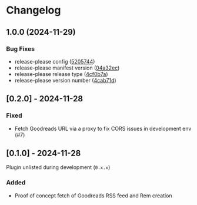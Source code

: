 # Changelog

## 1.0.0 (2024-11-29)


### Bug Fixes

* release-please config ([5205744](https://github.com/michaelgriscom/remnote-goodreads-plugin/commit/5205744d63161d59721f1332df0abdfb7b3907cb))
* release-please manifest version ([04a32ec](https://github.com/michaelgriscom/remnote-goodreads-plugin/commit/04a32ec00eddb4492d85ef511033931c84f7ccd2))
* release-please release type ([4cf0b7a](https://github.com/michaelgriscom/remnote-goodreads-plugin/commit/4cf0b7ad353811ffe0bbc3d8b4fb0b6658f5551c))
* release-please version number ([4cab71d](https://github.com/michaelgriscom/remnote-goodreads-plugin/commit/4cab71da9a512e30ebb61cc08da2391de6d8e2e2))

## [0.2.0] - 2024-11-28

### Fixed

- Fetch Goodreads URL via a proxy to fix CORS issues in development env (#7)

## [0.1.0] - 2024-11-28

Plugin unlisted during development (`0.x.x`)

### Added

- Proof of concept fetch of Goodreads RSS feed and Rem creation
